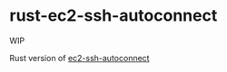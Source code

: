 # rust-ec2-ssh-autoconnect
WIP

Rust version of [ec2-ssh-autoconnect](https://github.com/alicek106/go-ec2-ssh-autoconnect)

